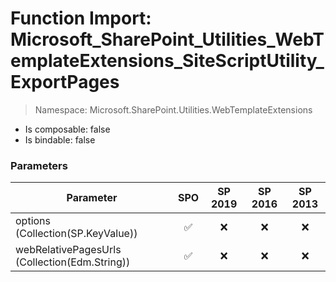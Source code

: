 # Function Import: Microsoft_SharePoint_Utilities_WebTemplateExtensions_SiteScriptUtility_ExportPages

> Namespace: Microsoft.SharePoint.Utilities.WebTemplateExtensions

- Is composable: false
- Is bindable: false

### Parameters

Parameter | SPO | SP 2019 | SP 2016 | SP 2013
----------|:---:|:-------:|:-------:|:-------:
options (Collection(SP.KeyValue)) | ✅ | ❌ | ❌ | ❌
webRelativePagesUrls (Collection(Edm.String)) | ✅ | ❌ | ❌ | ❌